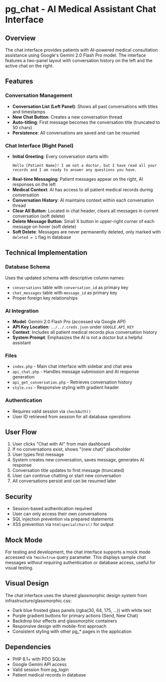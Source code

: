 # pg_chat - AI Medical Assistant Chat Interface

## Overview

The chat interface provides patients with AI-powered medical consultation assistance using Google's Gemini 2.0 Flash Pro model. The interface features a two-panel layout with conversation history on the left and the active chat on the right.

## Features

### Conversation Management
- **Conversation List (Left Panel)**: Shows all past conversations with titles and timestamps
- **New Chat Button**: Creates a new conversation thread
- **Auto-titling**: First message becomes the conversation title (truncated to 50 chars)
- **Persistence**: All conversations are saved and can be resumed

### Chat Interface (Right Panel)
- **Initial Greeting**: Every conversation starts with:
  ```
  Hello [Patient Name]! I am not a doctor, but I have read all your records and I am ready to answer any questions you have.
  ```
- **Real-time Messaging**: Patient messages appear on the right, AI responses on the left
- **Medical Context**: AI has access to all patient medical records during conversation
- **Conversation History**: AI maintains context within each conversation thread
- **Clear All Button**: Located in chat header, clears all messages in current conversation (soft delete)
- **Delete Message Button**: Small X button in upper-right corner of each message on hover (soft delete)
- **Soft Delete**: Messages are never permanently deleted, only marked with `deleted = 1` flag in database

## Technical Implementation

### Database Schema
Uses the updated schema with descriptive column names:
- `conversations` table with `conversation_id` as primary key
- `chat_messages` table with `message_id` as primary key
- Proper foreign key relationships

### AI Integration
- **Model**: Gemini 2.0 Flash Pro (accessed via Google API)
- **API Key Location**: `../../.creds.json` under `GOOGLE.API_KEY`
- **Context**: Includes all patient medical records plus conversation history
- **System Prompt**: Emphasizes the AI is not a doctor but a helpful assistant

### Files
- `index.php` - Main chat interface with sidebar and chat area
- `api_chat.php` - Handles message submission and AI response generation
- `api_get_conversation.php` - Retrieves conversation history
- `style.css` - Responsive styling with gradient header

### Authentication
- Requires valid session via `checkAuth()`
- User ID retrieved from session for all database operations

## User Flow

1. User clicks "Chat with AI" from main dashboard
2. If no conversations exist, shows "(new chat)" placeholder
3. User types first message
4. System creates new conversation, saves message, generates AI response
5. Conversation title updates to first message (truncated)
6. User can continue chatting or start new conversation
7. All conversations persist and can be resumed later

## Security

- Session-based authentication required
- User can only access their own conversations
- SQL injection prevention via prepared statements
- XSS prevention via `htmlspecialchars()` for output

## Mock Mode

For testing and development, the chat interface supports a mock mode accessed via `?mock=true` query parameter. This displays sample chat messages without requiring authentication or database access, useful for visual testing.

## Visual Design

The chat interface uses the shared glassmorphic design system from infrastructure/glassmorphic.css:
- Dark blue frosted glass panels (rgba(30, 64, 175, ...)) with white text
- Purple gradient buttons for primary actions (Send, New Chat)
- Backdrop blur effects and glassmorphic containers
- Responsive design with mobile-first approach
- Consistent styling with other pg_* pages in the application

## Dependencies

- PHP 8.1+ with PDO SQLite
- Google Gemini API access
- Valid session from pg_login
- Patient medical records in database
